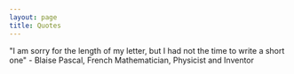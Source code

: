 ```yaml
---
layout: page
title: Quotes
---
```


<p class="message">
  "I am sorry for the length of my letter, but I had not the time to write a short one"
  - Blaise Pascal, French Mathematician, Physicist and Inventor 
</p>